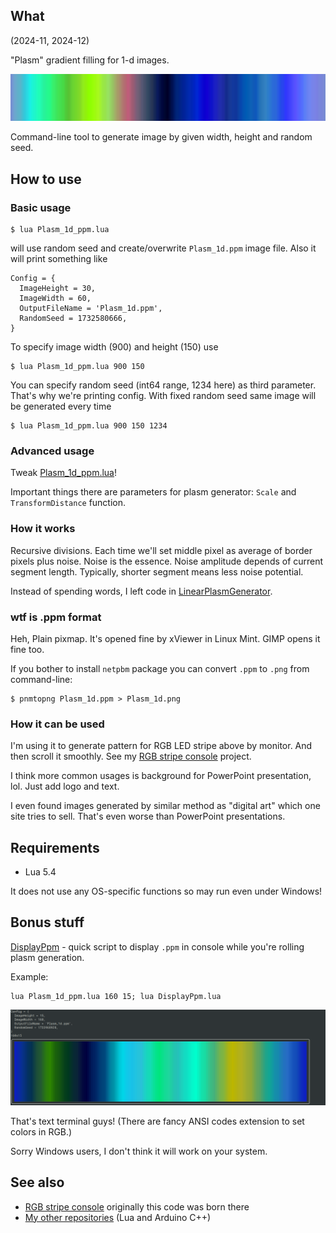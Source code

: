 ## What

(2024-11, 2024-12)

"Plasm" gradient filling for 1-d images.

![Image][SampleImage]

Command-line tool to generate image by given width, height and random
seed.

## How to use

### Basic usage

```
$ lua Plasm_1d_ppm.lua
```
will use random seed and create/overwrite `Plasm_1d.ppm` image file.
Also it will print something like

```
Config = {
  ImageHeight = 30,
  ImageWidth = 60,
  OutputFileName = 'Plasm_1d.ppm',
  RandomSeed = 1732580666,
}
```

To specify image width (900) and height (150) use
```
$ lua Plasm_1d_ppm.lua 900 150
```

You can specify random seed (int64 range, 1234 here) as third parameter.
That's why we're printing config. With fixed random seed same image will
be generated every time

```
$ lua Plasm_1d_ppm.lua 900 150 1234
```

### Advanced usage

Tweak [Plasm_1d_ppm.lua](Plasm_1d_ppm.lua)!

Important things there are parameters for plasm generator:
`Scale` and `TransformDistance` function.


### How it works

Recursive divisions. Each time we'll set middle pixel as average of
border pixels plus noise. Noise is the essence. Noise amplitude depends
of current segment length. Typically, shorter segment means less noise
potential.

Instead of spending words, I left code in [LinearPlasmGenerator](LinearPlasmGenerator/).


### wtf is .ppm format

Heh, Plain pixmap. It's opened fine by xViewer in Linux Mint. GIMP opens
it fine too.

If you bother to install `netpbm` package you can convert `.ppm` to `.png`
from command-line:

```
$ pnmtopng Plasm_1d.ppm > Plasm_1d.png
```


### How it can be used

I'm using it to generate pattern for RGB LED stripe above by monitor.
And then scroll it smoothly. See my [RGB stripe console][RgbStripeConsole]
project.

I think more common usages is background for PowerPoint presentation, lol.
Just add logo and text.

I even found images generated by similar method as "digital art" which
one site tries to sell. That's even worse than PowerPoint presentations.


## Requirements

  * Lua 5.4

It does not use any OS-specific functions so may run even under Windows!


## Bonus stuff

[DisplayPpm][DisplayPpm] - quick script to display `.ppm` in console
while you're rolling plasm generation.

Example:
```
lua Plasm_1d_ppm.lua 160 15; lua DisplayPpm.lua
```
![ConsoleSample][ConsoleSample]

That's text terminal guys! (There are fancy ANSI codes extension
to set colors in RGB.)

Sorry Windows users, I don't think it will work on your system.


## See also

* [RGB stripe console][RgbStripeConsole] originally this code was born there
* [My other repositories][Repos] (Lua and Arduino C++)

[DisplayPpm]: DisplayPpm.lua
[ConsoleSample]: BlaBlaImages/ConsoleSample.png
[SampleImage]: BlaBlaImages/Plasm_1d.png
[RgbStripeConsole]: https://github.com/martin-eden/Lua-RgbStripeConsole
[Repos]: https://github.com/martin-eden/contents
